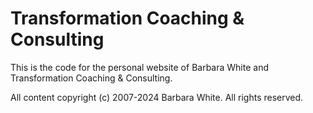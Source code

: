 # Transformation Coaching & Consulting

This is the code for the personal website of Barbara White and Transformation Coaching & Consulting.

All content copyright (c) 2007-2024 Barbara White. All rights reserved.